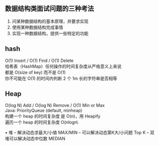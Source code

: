 ## 数据结构类面试问题的三种考法
1. 问某种数据结构的基本原理，并要求实现
2. 使用某种数据结构完成事情
3. 实现一种数据结构，提供一些特定的功能

## hash
O(1) Insert / O(1) Find / O(1) Delete\
哈希表（HashMap）任何操作的时间复杂度从严格意义上来说\
都是 O(size of key) 而不是 O(1)\
你不可能在 O(1) 的时间内判断 2 个 1m 长的字符串是否相等

## Heap
O(log N) Add / O(log N) Remove / O(1) Min or Max\
Java: PriorityQueue (default, minheap)\
构建一个 heap 的时间复杂度 是 O(n)，用 Heapify\
遍历一个 heap 的时间复杂度 O(nlogn\

• 堆
– 解决动态求最大/小值       MAX/MIN
– 可以解决动态第K大/小问题   Top K
– 双堆可以解决动态中位数     MEDIAN